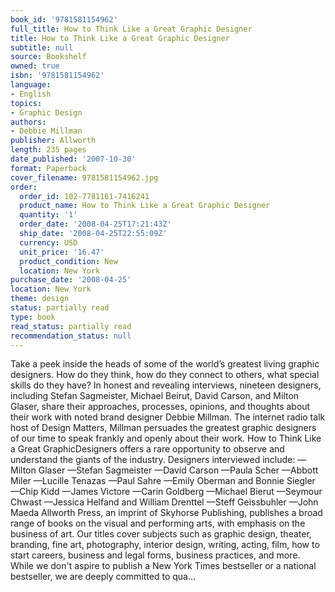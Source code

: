 ```yaml
---
book_id: '9781581154962'
full_title: How to Think Like a Great Graphic Designer
title: How to Think Like a Great Graphic Designer
subtitle: null
source: Bookshelf
owned: true
isbn: '9781581154962'
language:
- English
topics:
- Graphic Design
authors:
- Debbie Millman
publisher: Allworth
length: 235 pages
date_published: '2007-10-30'
format: Paperback
cover_filename: 9781581154962.jpg
order:
  order_id: 102-7781161-7416241
  product_name: How to Think Like a Great Graphic Designer
  quantity: '1'
  order_date: '2008-04-25T17:21:43Z'
  ship_date: '2008-04-25T22:55:09Z'
  currency: USD
  unit_price: '16.47'
  product_condition: New
  location: New York
purchase_date: '2008-04-25'
location: New York
theme: design
status: partially read
type: book
read_status: partially read
recommendation_status: null
---
```

Take a peek inside the heads of some of the world’s greatest living graphic designers. How do they think, how do they connect to others, what special skills do they have? In honest and revealing interviews, nineteen designers, including Stefan Sagmeister, Michael Beirut, David Carson, and Milton Glaser, share their approaches, processes, opinions, and thoughts about their work with noted brand designer Debbie Millman. The internet radio talk host of Design Matters, Millman persuades the greatest graphic designers of our time to speak frankly and openly about their work. How to Think Like a Great GraphicDesigners offers a rare opportunity to observe and understand the giants of the industry. Designers interviewed include: —Milton Glaser —Stefan Sagmeister —David Carson —Paula Scher —Abbott Miler —Lucille Tenazas —Paul Sahre —Emily Oberman and Bonnie Siegler —Chip Kidd —James Victore —Carin Goldberg —Michael Bierut —Seymour Chwast —Jessica Helfand and William Drenttel —Steff Geissbuhler —John Maeda
Allworth Press, an imprint of Skyhorse Publishing, publishes a broad range of books on the visual and performing arts, with emphasis on the business of art. Our titles cover subjects such as graphic design, theater, branding, fine art, photography, interior design, writing, acting, film, how to start careers, business and legal forms, business practices, and more. While we don't aspire to publish a New York Times bestseller or a national bestseller, we are deeply committed to qua...
